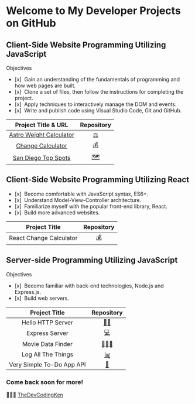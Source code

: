 # Welcome to My Developer Projects on GitHub

## Client-Side Website Programming Utilizing JavaScript

Objectives
- [x]&nbsp;&nbsp;Gain an understanding of the fundamentals of programming and how web pages are built.
- [x]&nbsp;&nbsp;Clone a set of files, then follow the instructions for completing the project.
- [x]&nbsp;&nbsp;Apply techniques to interactively manage the DOM and events.
- [x]&nbsp;&nbsp;Write and publish code using Visual Studio Code, Git and GitHub.

| Project Title & URL | Repository |
|:---------:|:---------:|
|[Astro Weight Calculator](https://thedevcodingken.github.io/my-astro-weight-calculator/)|[⚖️](https://github.com/TheDevCodingKen/my-astro-weight-calculator)|
|[Change Calculator](https://thedevcodingken.github.io/my-change-calculator/)|[💰](https://github.com/TheDevCodingKen/my-change-calculator)| 
|[San Diego Top Spots](https://thedevcodingken.github.io/san-diego-top-spots/)|[🗺](https://github.com/TheDevCodingKen/san-diego-top-spots)|

## Client-Side Website Programming Utilizing React

- [x]&nbsp;&nbsp;Become comfortable with JavaScript syntax, ES6+.
- [x]&nbsp;&nbsp;Understand Model-View-Controller architecture.
- [x]&nbsp;&nbsp;Familiarize myself with the popular front-end library, React.
- [x]&nbsp;&nbsp;Build more advanced websites.

| Project Title | Repository |
|:---------:|:---------:|
|React Change Calculator|[💰](https://github.com/TheDevCodingKen/react-change-calculator)| 

## Server-side Programming Utilizing JavaScript

Objectives
- [x]&nbsp;&nbsp;Become familiar with back-end technologies, Node.js and Express.js.
- [x]&nbsp;&nbsp;Build web servers.

| Project Title | Repository |
|:---------:|:---------:|
| Hello HTTP Server|[👋🏾](https://github.com/TheDevCodingKen/hello-http-server)|
| Express Server|[💻 ](https://github.com/TheDevCodingKen/express-server)|
| Movie Data Finder|[🕵🏾‍♂️](https://github.com/TheDevCodingKen/movie-data-finder)|
| Log All The Things|[㏒](https://github.com/TheDevCodingKen/log-all-the-things)|
| Very Simple To-Do App API|[📮](https://github.com/TheDevCodingKen/express-vstda-api)|

### Come back soon for more! 
👨🏾‍💻 [TheDevCodingKen](https://github.com/TheDevCodingKen)
